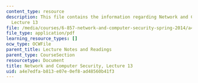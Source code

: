 ```yaml
---
content_type: resource
description: This file contains the information regarding Network and Computer Security,
  Lecture 13
file: /media/courses/6-857-network-and-computer-security-spring-2014/a4e7edfab813e07e0ef8ad48560b41f3_MIT6_857S14_Lec13.pdf
file_type: application/pdf
learning_resource_types: []
ocw_type: OCWFile
parent_title: Lecture Notes and Readings
parent_type: CourseSection
resourcetype: Document
title: Network and Computer Security, Lecture 13
uid: a4e7edfa-b813-e07e-0ef8-ad48560b41f3
---
```

